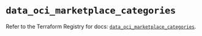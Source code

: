 # `data_oci_marketplace_categories`

Refer to the Terraform Registry for docs: [`data_oci_marketplace_categories`](https://registry.terraform.io/providers/oracle/oci/6.18.0/docs/data-sources/marketplace_categories).
